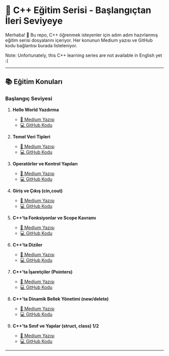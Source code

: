 # 🚀 C++ Eğitim Serisi - Başlangıçtan İleri Seviyeye

Merhaba! 👋 Bu repo, C++ öğrenmek isteyenler için adım adım hazırlanmış eğitim serisi dosyalarını içeriyor. Her konunun Medium yazısı ve GitHub kodu bağlantısı burada listeleniyor.

Note: Unfortunately, this C++ learning series are not available in English yet :(

---

## 📚 Eğitim Konuları

### Başlangıç Seviyesi

1. **Hello World Yazdırma**  
   - [📖 Medium Yazısı](https://medium.com/@emregokgedik/c-a-giri%C5%9F-ve-kurulum-9f6fe930029b)  
   - [💻 GitHub Kodu](https://github.com/emregokgedik/baslangictan-ileri-seviyeye-cpp/tree/main/01_helloworld)

2. **Temel Veri Tipleri**  
   - [📖 Medium Yazısı](https://medium.com/@emregokgedik/c-temelleri-de%C4%9Fi%C5%9Fkenler-ve-veri-tipleriyle-tan%C4%B1%C5%9F%C4%B1n-8ffca606d721)  
   - [💻 GitHub Kodu](https://github.com/emregokgedik/baslangictan-ileri-seviyeye-cpp/tree/main/02_variables_basics)

3. **Operatörler ve Kontrol Yapıları**  
   - [📖 Medium Yazısı](https://medium.com/@emregokgedik/c-ta-i%CC%87lerliyoruz-operat%C3%B6rler-ve-kontrol-yap%C4%B1lar%C4%B1-489eeda56ba5)  
   - [💻 GitHub Kodu](https://github.com/emregokgedik/baslangictan-ileri-seviyeye-cpp/tree/main/03_operators_and_control_structures)

4. **Giriş ve Çıkış (cin,cout)**  
   - [📖 Medium Yazısı](https://medium.com/@emregokgedik/c-ta-girdi-al%C4%B1yor-%C3%A7%C4%B1kt%C4%B1-veriyoruz-cin-cout-8677236f7e83)  
   - [💻 GitHub Kodu](https://github.com/emregokgedik/baslangictan-ileri-seviyeye-cpp/tree/main/04_input_output)

5. **C++’ta Fonksiyonlar ve Scope Kavramı**  
   - [📖 Medium Yazısı](https://medium.com/@emregokgedik/c-ta-fonksiyonlar-ve-scope-kavram%C4%B1-bb6fd83ddf7e)  
   - [💻 GitHub Kodu](https://github.com/emregokgedik/baslangictan-ileri-seviyeye-cpp/tree/main/05_functions_scope)

6. **C++’ta Diziler**  
   - [📖 Medium Yazısı](https://medium.com/@emregokgedik/c-ta-diziler-b404419a2120)  
   - [💻 GitHub Kodu](https://github.com/emregokgedik/baslangictan-ileri-seviyeye-cpp/tree/main/06_arrays)

7. **C++'ta İşaretçiler (Pointers)**  
   - [📖 Medium Yazısı](https://medium.com/@emregokgedik/c-ta-i%CC%87%C5%9Faret%C3%A7iler-pointers-51224136ac70)  
   - [💻 GitHub Kodu](https://github.com/emregokgedik/baslangictan-ileri-seviyeye-cpp/tree/main/07_pointers)

8. **C++'ta Dinamik Bellek Yönetimi (new/delete)**  
   - [📖 Medium Yazısı](https://medium.com/@emregokgedik/c-ta-dinamik-bellek-y%C3%B6netimi-036b73d45f2c?postPublishedType=initial)  
   - [💻 GitHub Kodu](https://github.com/emregokgedik/baslangictan-ileri-seviyeye-cpp/tree/main/08_dynamic_memory)

8. **C++'ta Sınıf ve Yapılar (struct, class) 1/2**  
   - [📖 Medium Yazısı](https://medium.com/@emregokgedik/c-ta-structlar-ve-nesne-y%C3%B6nelimli-programlama-1-2-9d81fce30206)  
   - [💻 GitHub Kodu](https://github.com/emregokgedik/baslangictan-ileri-seviyeye-cpp/tree/main/09_classes_structs)

---
